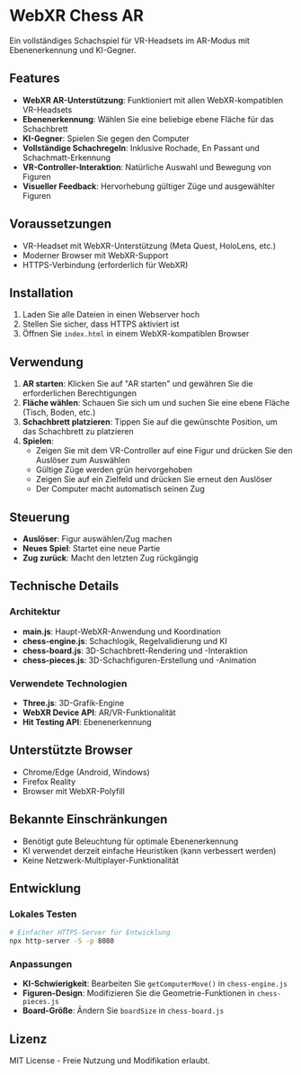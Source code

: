 # WebXR Chess AR

Ein vollständiges Schachspiel für VR-Headsets im AR-Modus mit Ebenenerkennung und KI-Gegner.

## Features

- **WebXR AR-Unterstützung**: Funktioniert mit allen WebXR-kompatiblen VR-Headsets
- **Ebenenerkennung**: Wählen Sie eine beliebige ebene Fläche für das Schachbrett
- **KI-Gegner**: Spielen Sie gegen den Computer
- **Vollständige Schachregeln**: Inklusive Rochade, En Passant und Schachmatt-Erkennung
- **VR-Controller-Interaktion**: Natürliche Auswahl und Bewegung von Figuren
- **Visueller Feedback**: Hervorhebung gültiger Züge und ausgewählter Figuren

## Voraussetzungen

- VR-Headset mit WebXR-Unterstützung (Meta Quest, HoloLens, etc.)
- Moderner Browser mit WebXR-Support
- HTTPS-Verbindung (erforderlich für WebXR)

## Installation

1. Laden Sie alle Dateien in einen Webserver hoch
2. Stellen Sie sicher, dass HTTPS aktiviert ist
3. Öffnen Sie `index.html` in einem WebXR-kompatiblen Browser

## Verwendung

1. **AR starten**: Klicken Sie auf "AR starten" und gewähren Sie die erforderlichen Berechtigungen
2. **Fläche wählen**: Schauen Sie sich um und suchen Sie eine ebene Fläche (Tisch, Boden, etc.)
3. **Schachbrett platzieren**: Tippen Sie auf die gewünschte Position, um das Schachbrett zu platzieren
4. **Spielen**: 
   - Zeigen Sie mit dem VR-Controller auf eine Figur und drücken Sie den Auslöser zum Auswählen
   - Gültige Züge werden grün hervorgehoben
   - Zeigen Sie auf ein Zielfeld und drücken Sie erneut den Auslöser
   - Der Computer macht automatisch seinen Zug

## Steuerung

- **Auslöser**: Figur auswählen/Zug machen
- **Neues Spiel**: Startet eine neue Partie
- **Zug zurück**: Macht den letzten Zug rückgängig

## Technische Details

### Architektur

- **main.js**: Haupt-WebXR-Anwendung und Koordination
- **chess-engine.js**: Schachlogik, Regelvalidierung und KI
- **chess-board.js**: 3D-Schachbrett-Rendering und -Interaktion
- **chess-pieces.js**: 3D-Schachfiguren-Erstellung und -Animation

### Verwendete Technologien

- **Three.js**: 3D-Grafik-Engine
- **WebXR Device API**: AR/VR-Funktionalität
- **Hit Testing API**: Ebenenerkennung

## Unterstützte Browser

- Chrome/Edge (Android, Windows)
- Firefox Reality
- Browser mit WebXR-Polyfill

## Bekannte Einschränkungen

- Benötigt gute Beleuchtung für optimale Ebenenerkennung
- KI verwendet derzeit einfache Heuristiken (kann verbessert werden)
- Keine Netzwerk-Multiplayer-Funktionalität

## Entwicklung

### Lokales Testen

```bash
# Einfacher HTTPS-Server für Entwicklung
npx http-server -S -p 8080
```

### Anpassungen

- **KI-Schwierigkeit**: Bearbeiten Sie `getComputerMove()` in `chess-engine.js`
- **Figuren-Design**: Modifizieren Sie die Geometrie-Funktionen in `chess-pieces.js`
- **Board-Größe**: Ändern Sie `boardSize` in `chess-board.js`

## Lizenz

MIT License - Freie Nutzung und Modifikation erlaubt.